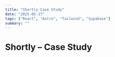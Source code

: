 ```yaml
---
title: "Shortly Case Study"
date: "2025-05-17"
tags: ["React", "Astro", "Tailwind", "Supabase"]
summary: ""
---
```


# Shortly – Case Study

